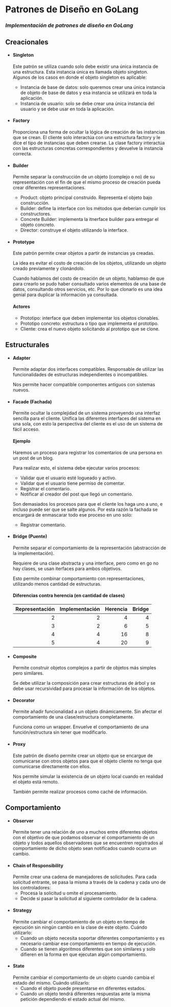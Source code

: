 # Patrones de Diseño en GoLang

### *Implementación de patrones de diseño en GoLang*

## Creacionales
* #### Singleton
    Este patrón se utiliza cuando solo debe existir una única instancia de una estructura. Esta instancia única es llamada objeto singleton.
    Algunos de los casos en donde el objeto singleton es aplicable:
    * Instancia de base de datos: solo queremos crear una única instancia de objeto de base de datos y esa instancia se utilizará en toda la aplicación.
    * Instancia de usuario: solo se debe crear una única instancia del usuario y se debe usar en toda la aplicación.
* #### Factory
    Proporciona una forma de ocultar la lógica de creación de las instancias que se crean.
    El cliente solo interactúa con una estructura factory y le dice el tipo de instancias que deben crearse. La clase factory interactúa con las estructuras concretas correspondientes y devuelve la instancia correcta.
* #### Builder
    Permite separar la construcción de un objeto (complejo o no) de su representación con el fin de que el mismo proceso de creación pueda crear diferentes representaciones.
    * Product: objeto principal construido. Representa el objeto bajo construcción.
    * Builder: define la interface con los métodos que deberían cumplir los constructores.
    * Concrete Builder: implementa la itnerface builder para entregar el objeto concreto.
    * Director: construye el objeto utilizando la interface.
* #### Prototype
    Este patrón permite crear objetos a partir de instancias ya creadas.

    La idea es evitar el costo de creación de los objetos, utilizando un objeto creado previamente y clonándolo.

    Cuando hablamos del costo de creación de un objeto, hablamso de que para crearlo se pudo haber consultado varios elementos de una base de datos, consultando otros servicios, etc. Por lo que clonarlo es una idea genial para duplicar la información ya consultada.

    #### Actores
    * Prototipo: interface que deben implementar los objetos clonables.
    * Prototipo concreto: estructura o tipo que implementa el prototipo.
    * Cliente: crea el nuevo objeto solicitando al prototipo que se clone.
## Estructurales
* #### Adapter
    Permite adaptar dos interfaces compatibles. Responsable de utilizar las funcionalidades de estructuras independientes o incompatibles.
    
    Nos permite hacer compatible componentes antiguos con sistemas nuevos.
* #### Facade (Fachada)
    Permite ocultar la complejidad de un sistema proveyendo una interfaz sencilla para el cliente.
    Unifica las diferentes interfaces del sistema en una sola, con esto la perspectiva del cliente es el uso de un sistema de fácil acceso.
    #### Ejemplo
    Haremos un proceso para registrar los comentarios de una persona en un post de un blog.

    Para realizar esto, el sistema debe ejecutar varios procesos:
    * Validar que el usuario esté logueado y activo.
    * Validar que el usuario tiene permiso de comentar.
    * Registrar el comentario.
    * Notificar al creador del post que llegó un comentario.

    Son demasiados los procesos para que el cliente los haga uno a uno, e incluso puede ser que se salte algunos. Por esta razón la fachada se encargará de enmascarar todo ese proceso en uno solo:
    * Registrar comentario.
* #### Bridge (Puente)
    Permite separar el comportamiento de la representación (abstracción de la implementación).

    Requiere de una clase abstracta y una interface, pero como en go no hay clases, se usan iterfaces para ambos objetivos.

    Esto permite combinar comportamiento con representaciones, utilizando menos cantidad de estructuras.
    #### Diferencias contra herencia (en cantidad de clases)
    | Representación | Implementación | Herencia | Bridge
    ---: | ---: | ---: | ---:
    2 | 2 | 4 | 4
    3 | 2 | 6 | 5
    4 | 4 | 16 | 8
    5 | 4 | 20 | 9
* #### Composite
    Permite construir objetos complejos a partir de objetos más simples pero similares.

    Se debe utilizar la composición para crear estructuras de árbol y se debe usar recursividad para procesar la información de los objetos.
* #### Decorator
    Permite añadir funcionalidad a un objeto dinámicamente. Sin afectar el comportamiento de una clase/estructura completamente.

    Funciona como un wrapper. Envuelve el comportamiento de una función/estructura sin tener que modificarlo.
* #### Proxy
    Este patrón de diseño permite crear un objeto que se encargue de comunicarse con otros objetos para que el objeto cliente no tenga que comunicarse directamente con ellos.

    Nos permite simular la existencia de un objeto local cuando en realidad el objeto está remoto.

    También permite realizar procesos como caché de información.
## Comportamiento
* #### Observer
    Permite tener una relación de uno a muchos entre diferentes objetos con el objetivo de que podamos observar el comportamiento de un objeto y todos aquellos observadores que se encuentren registrados al comportamiento de dicho objeto sean notificados cuando ocurra un cambio.
* #### Chain of Responsibility
    Permite crear una cadena de manejadores de solicitudes. Para cada solicitud entrante, se pasa la misma a través de la cadena y cada uno de los controladores:
    * Procesa la solicitud u omite el procesamiento.
    * Decide si pasar la solicitud al siguiente controlador de la cadena.
* #### Strategy
    Permite cambiar el comportamiento de un objeto en tiempo de ejecución sin ningún cambio en la clase de este objeto.
    Cuándo utilizarlo:
    * Cuando un objeto necesita soportar diferentes comportamiento y es necesario cambiar ese comportamiento en tiempo de ejecución.
    * Cuando se tienen algoritmos diferentes que son similares y solo difieren en la forma en que ejecutan algún comportamiento.
* #### State
    Permite cambiar el comportamiento de un objeto cuando cambia el estado del mismo.
    Cuándo utilizarlo:
    * Cuando el objeto puede presentarse en diferentes estados.
    * Cuando un objeto tendrá diferentes respuestas ante la misma petición dependiendo el estado actual del mismo.
